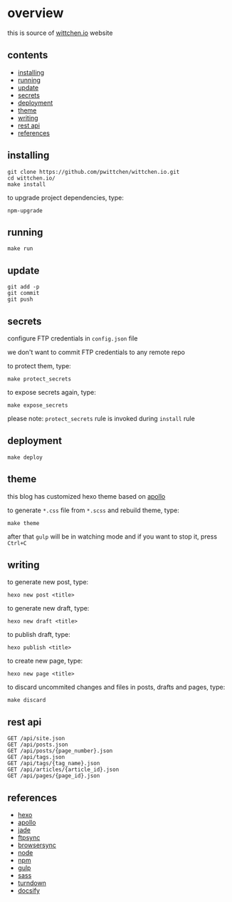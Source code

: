 overview
========

this is source of [wittchen.io](http://wittchen.io) website

contents
--------
- [installing](#installing)
- [running](#running)
- [update](#running)
- [secrets](#secrets)
- [deployment](#deployment)
- [theme](#theme)
- [writing](#writing)
- [rest api](#rest-api)
- [references](#references)

installing
----------

```
git clone https://github.com/pwittchen/wittchen.io.git
cd wittchen.io/
make install
```

to upgrade project dependencies, type:

```
npm-upgrade
```

running
-------

```
make run
```

update
------

```
git add -p
git commit
git push
```

secrets
-------

configure FTP credentials in `config.json` file

we don't want to commit FTP credentials to any remote repo

to protect them, type:

```
make protect_secrets
```

to expose secrets again, type:

```
make expose_secrets
```

please note: `protect_secrets` rule is invoked during `install` rule

deployment
----------

```
make deploy
```

theme
-----

this blog has customized hexo theme based on [apollo](https://github.com/pinggod/hexo-theme-apollo)

to generate `*.css` file from `*.scss` and rebuild theme, type:

```
make theme
```

after that `gulp` will be in watching mode and if you want to stop it, press `Ctrl+C`

writing
-------

to generate new post, type:

```
hexo new post <title>
```

to generate new draft, type:

```
hexo new draft <title>
```

to publish draft, type:

```
hexo publish <title>
```

to create new page, type:

```
hexo new page <title>
```

to discard uncommited changes and files in posts, drafts and pages, type:

```
make discard
```

rest api
--------

```
GET /api/site.json
GET /api/posts.json
GET /api/posts/{page_number}.json
GET /api/tags.json
GET /api/tags/{tag_name}.json
GET /api/articles/{article_id}.json
GET /api/pages/{page_id}.json
```

references
----------
- [hexo](https://hexo.io/)
- [apollo](https://github.com/pinggod/hexo-theme-apollo)
- [jade](http://jade-lang.com/)
- [ftpsync](https://github.com/evanplaice/node-ftpsync)
- [browsersync](https://browsersync.io/)
- [node](https://nodejs.org/)
- [npm](https://www.npmjs.com/)
- [gulp](https://gulpjs.com/)
- [sass](https://sass-lang.com/)
- [turndown](https://domchristie.github.io/turndown/)
- [docsify](https://docsify.js.org/)
